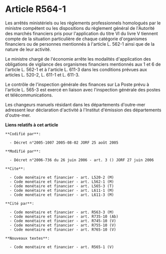 # Article R564-1

Les arrêtés ministériels ou les règlements professionnels homologués par le ministre compétent ou les dispositions du
règlement général de l'Autorité des marchés financiers pris pour l'application du titre VI du livre V tiennent compte de la
situation particulière de chaque catégorie d'organismes financiers ou de personnes mentionnés à l'article L. 562-1 ainsi que
de la nature de leur activité.

Le ministre chargé de l'économie arrête les modalités d'application des obligations de vigilance des organismes financiers
mentionnés aux 1 et 6 de l'article L. 562-1 et à l'article L. 611-3 dans les conditions prévues aux articles L. 520-2, L.
611-1 et L. 611-3.

Le contrôle de l'inspection générale des finances sur La Poste prévu à l'article L. 565-3 est exercé en liaison avec
l'inspection générale des postes et télécommunications.

Les changeurs manuels résidant dans les départements d'outre-mer adressent leur déclaration d'activité à l'Institut
d'émission des départements d'outre-mer.

**Liens relatifs à cet article**

	**Codifié par**:

	  - Décret n°2005-1007 2005-08-02 JORF 25 août 2005

	**Modifié par**:

	  - Décret n°2006-736 du 26 juin 2006 - art. 3 () JORF 27 juin 2006

	**Cite**:

	  - Code monétaire et financier - art. L520-2 (M)
	  - Code monétaire et financier - art. L562-1 (M)
	  - Code monétaire et financier - art. L565-3 (T)
	  - Code monétaire et financier - art. L611-1 (M)
	  - Code monétaire et financier - art. L611-3 (M)

	**Cité par**:

	  - Code monétaire et financier - art. R563-3 (M)
	  - Code monétaire et financier - art. R735-10 (Ab)
	  - Code monétaire et financier - art. R745-10 (V)
	  - Code monétaire et financier - art. R755-10 (V)
	  - Code monétaire et financier - art. R765-10 (V)

	**Nouveaux textes**:

	  - Code monétaire et financier - art. R565-1 (V)
